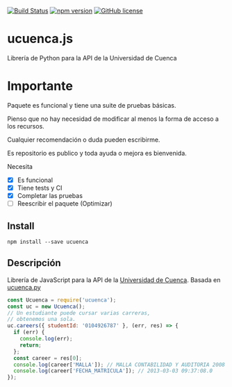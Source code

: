 [![Build Status](https://travis-ci.org/edzzn/ucuenca.js.svg?branch=master)](https://travis-ci.org/edzzn/ucuenca.js)
[![npm version](https://badge.fury.io/js/ucuenca.svg)](https://badge.fury.io/js/ucuenca)
[![GitHub license](https://img.shields.io/github/license/edzzn/ucuenca.js.svg)](https://github.com/edzzn/ucuenca.js/blob/master/LICENSE)


# ucuenca.js
Librería de Python para la API de la Universidad de Cuenca

# Importante
Paquete es funcional y tiene una suite de pruebas básicas.

Pienso que no hay necesidad de modificar al menos la forma de acceso a los recursos.

Cualquier recomendación o duda pueden escribirme.

Es repositorio es publico y toda ayuda o mejora es bienvenida.

Necesita
- [x] Es funcional
- [x] Tiene tests y CI
- [X] Completar las pruebas
- [ ] Reescribir el paquete (Optimizar)

## Install

`npm install --save ucuenca`


## Descripción

Librería de JavaScript para la API de la [Universidad de Cuenca](http://www.ucuenca.edu.ec/). Basada en [ucuenca.py](https://github.com/stsewd/ucuenca.py)


```javascript
const Ucuenca = require('ucuenca');
const uc = new Ucuenca();
// Un estudiante puede cursar varias carreras,
// obtenemos una sola.
uc.careers({ studentId: '0104926787' }, (err, res) => {
  if (err) { 
    console.log(err);
    return;
  };
  const career = res[0];
  console.log(career['MALLA']); // MALLA CONTABILIDAD Y AUDITORIA 2008
  console.log(career['FECHA_MATRICULA']); // 2013-03-03 09:37:08.0
});
```